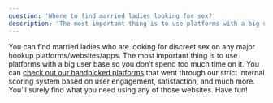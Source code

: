 ```yaml
---
question: 'Where to find married ladies looking for sex?'
description: 'The most important thing is to use platforms with a big user base so you don’t spend too much time on it.'
---
```


You can find married ladies who are looking for discreet sex on any major hookup platforms/websites/apps. The most important thing is to use platforms with a big user base so you don’t spend too much time on it. You can [check out our handpicked platforms](/hookup/) that went through our strict internal scoring system based on user engagement, satisfaction, and much more. You’ll surely find what you need using any of those websites. Have fun!
